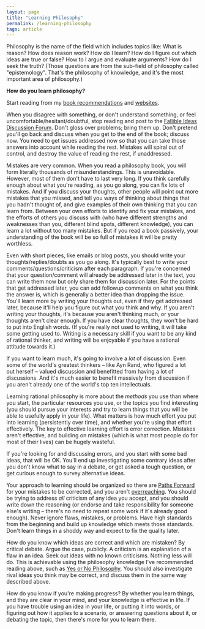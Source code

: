 ```yaml
---
layout: page
title: "Learning Philosophy"
permalink: /learning-philosophy
tags: article
---
```


Philosophy is the name of the field which includes topics like: What is reason? How does reason work? How do I learn? How do I figure out which ideas are true or false? How to I argue and evaluate arguments? How do I seek the truth? (Those questions are from the sub-field of philosophy called "epistemology". That's the philosophy of knowledge, and it's the most important area of philosophy.)

**How do you learn philosophy?**

Start reading from my [book recommendations](http://fallibleideas.com/books) and [websites](https://elliottemple.com).

When you disagree with something, or don't understand something, or feel uncomfortable/hesitant/doubtful, stop reading and post to the [Fallible Ideas Discussion Forum](http://fallibleideas.com/discussion-info). Don't gloss over problems; bring them up. Don't pretend you'll go back and discuss when you get to the end of the book; discuss now. You need to get issues addressed now so that you can take those answers into account while reading the rest. Mistakes will spiral out of control, and destroy the value of reading the rest, if unaddressed.

Mistakes are very common. When you read a philosophy book, you will form literally thousands of misunderstandings. This is unavoidable. However, most of them don't have to last very long. If you think carefully enough about what you're reading, as you go along, you can fix lots of mistakes. And if you discuss your thoughts, other people will point out more mistakes that you missed, and tell you ways of thinking about things that you hadn't thought of, and give examples of their own thinking that you can learn from. Between your own efforts to identify and fix your mistakes, and the efforts of others you discuss with (who have different strengths and weaknesses than you, different blind spots, different knowledge), you can learn a lot without too many mistakes. But if you read a book passively, your understanding of the book will be so full of mistakes it will be pretty worthless.

Even with short pieces, like emails or blog posts, you should write your thoughts/replies/doubts as you go along. It's typically best to write your comments/questions/criticism after each paragraph. If you're concerned that your question/comment will already be addressed later in the text, you can write them now but only share them for discussion later. For the points that get addressed later, you can add followup comments on what you think the answer is, which is generally a better idea than dropping the issue. You'll learn more by writing your thoughts out, even if they get addressed later, because it'll help you figure out what you think and why. If you aren't writing your thoughts, it's because you aren't thinking much, or your thoughts aren't clear enough. If you have clear thoughts, they won't be hard to put into English words. (If you're really not used to writing, it will take some getting used to. Writing is a necessary skill if you want to be any kind of rational thinker, and writing will be enjoyable if you have a rational attitude towards it.)

If you want to learn much, it's going to involve a *lot* of discussion. Even some of the world's greatest thinkers – like Ayn Rand, who figured a lot out herself – valued discussion and benefitted from having a lot of discussions. And it's much easier to benefit massively from discussion if you aren't already one of the world's top ten intellectuals.

Learning rational philosophy is more about the *methods* you use than where you start, the particular resources you use, or the topics you find interesting (you should pursue your interests and try to learn things that you will be able to usefully apply in your life). What matters is how much effort you put into learning (persistently over time), and whether you're using that effort effectively. The key to effective learning effort is error correction. Mistakes aren't effective, and building on mistakes (which is what most people do for most of their lives) can be hugely wasteful.

If you're looking for and discussing errors, and you start with some bad ideas, that will be OK. You'll end up investigating some contrary ideas after you don't know what to say in a debate, or get asked a tough question, or get curious enough to survey alternative ideas.

Your approach to learning should be organized so there are [Paths Forward](http://fallibleideas.com/paths-forward) for your mistakes to be corrected, and you aren't [overreaching](http://fallibleideas.com/overreach). You should be trying to address *all* criticism of any idea you accept, and you should write down the reasoning (or endorse and take responsibility for someone else's writing – there's no need to repeat some work if it's already good enough). Never ignore flaws, mistakes, or problems. Have high standards from the beginning and build up knowledge which meets those standards. Don't learn things in a shoddy way and expect to fix the quality later.

How do you know which ideas are correct and which are mistaken? By critical debate. Argue the case, publicly. A criticism is an explanation of a flaw in an idea. Seek out ideas with no known criticisms. Nothing less will do. This is achievable using the philosophy knowledge I've recommended reading above, such as [Yes or No Philosophy](https://yesornophilosophy.com). You should also investigate rival ideas you think may be correct, and discuss them in the same way described above.

How do you know if you're making progress? By whether you learn things, and they are clear in your mind, and your knowledge is effective in life. If you have trouble using an idea in your life, or putting it into words, or figuring out how it applies to a scenario, or answering questions about it, or debating the topic, then there's more for you to learn there.
